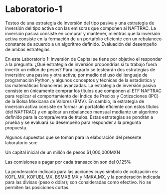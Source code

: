 # Laboratorio-1

Testeo de una estrategia de inversión del tipo pasiva y una estrategia de inversión del tipo activa con las emisoras que componen al NAFTRAC. La inversión pasiva consiste en comprar y mantener, mientras que la inversión activa consiste en la formación de un portafolio eficiente con un rebalanceo constante de acuerdo a un algoritmo definido. Evaluación del desempeño de ambas estrategias.


En este Laboratorio 1: Inversión de Capital se tiene por objetivo el responder a la pregunta: ¿Qué estrategia de inversión propondrías si tu trabajo fuera invertir un millón de pesos? Para lograrlo se testearán dos estrategias de inversión: una pasiva y otra activa; por medio del uso del lenguaje de programación Python, y algunos conceptos y técnicas de la estadística y las matemáticas financieras avanzadas. La estrategia de inversión pasiva consiste en únicamente comprar los títulos que componen al ETF NAFTRAC para replicar el comportamiento del Índice de Precios y Cotizaciones (IPC) de la Bolsa Mexicana de Valores (BMV). En cambio, la estrategia de inversión activa consiste en formar un portafolio eficiente con estos títulos (del NAFTRAC) y en aplicar un rebalanceo mensual mediante un algoritmo definido para la compra/venta de títulos. Estas estrategias se pondrán a prueba y se evaluará su desempeño para responder a la pregunta propuesta.

Algunos supuestos que se toman para la elaboración del presente laboratorio son:

Un capital inicial de un millón de pesos 
$1,000,000MXN

Las comisiones a pagar por cada transacción son del 
0.125%

La ponderación indicada para las acciones cuyo símbolo de cotización es: KOFL.MX, KOFUBL.MX, BSMXB.MX y NMKA.MX, y la ponderación indicada para las divisas (peso o dólar); son consideradas como efectivo.
No se permiten las posiciones cortas.
